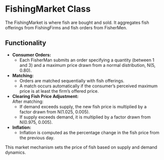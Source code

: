 # FishingMarket Class

The FishingMarket is where fish are bought and sold. It aggregates fish offerings from FishingFirms and fish orders from FisherMen.

## Functionality
- **Consumer Orders:**  
  - Each FisherMan submits an order specifying a quantity (between 1 and 3) and a maximum price drawn from a normal distribution, N(5, 0.80).
- **Matching:**  
  - Orders are matched sequentially with fish offerings.
  - A match occurs automatically if the consumer’s perceived maximum price is at least the firm’s offered price.
- **Clearing Fish Price Adjustment:**  
  After matching:
  - If demand exceeds supply, the new fish price is multiplied by a factor drawn from N(1.025, 0.005).
  - If supply exceeds demand, it is multiplied by a factor drawn from N(0.975, 0.005).
- **Inflation:**  
  - Inflation is computed as the percentage change in the fish price from the previous day.

This market mechanism sets the price of fish based on supply and demand dynamics.